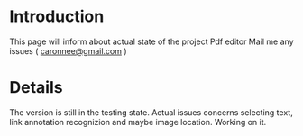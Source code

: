 # Introduction #

This page will inform about actual state of the project Pdf editor
Mail me any issues ( caronnee@gmail.com )

# Details #

The version is still in the testing state. Actual issues concerns selecting text, link annotation recognizion and maybe image location. Working on it.